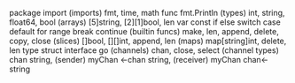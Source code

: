 package
import
(imports) fmt, time, math
func
fmt.Println
(types) int, string, float64, bool
(arrays) [5]string, [2][1]bool, len
var
const
if
else
switch
case
default
for
range
break
continue
(builtin funcs) make, len, append, delete, copy, close
(slices) []bool, [][]int, append, len
(maps) map[string]int, delete, len
type
struct
interface
go
(channels) chan, close, select
(channel types) chan string, (sender) myChan <-chan string, (receiver) myChan chan<- string




